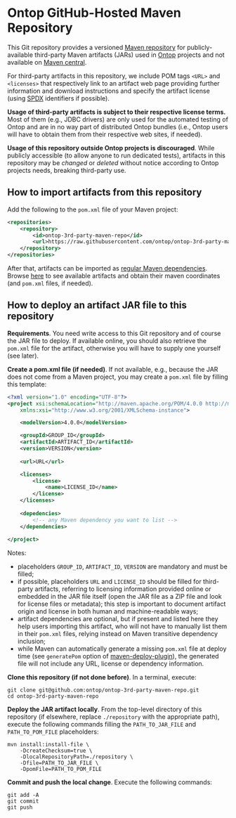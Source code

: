 # Ontop GitHub-Hosted Maven Repository

This Git repository provides a versioned [Maven repository](https://maven.apache.org/guides/introduction/introduction-to-repositories.html) for publicly-available third-party Maven artifacts (JARs) used in [Ontop](https://github.com/ontop) projects and not available on [Maven central](https://repo.maven.apache.org/maven2/).

For third-party artifacts in this repository, we include POM tags `<URL>` and `<licenses>` that respectively link to an artifact web page providing further information and download instructions and specify the artifact license (using [SPDX](https://spdx.org/licenses/) identifiers if possible).

**Usage of third-party artifacts is subject to their respective license terms.** Most of them (e.g., JDBC drivers) are only used for the automated testing of Ontop and are in no way part of distributed Ontop bundles (i.e., Ontop users will have to obtain them from their respective web sites, if needed).

**Usage of this repository outside Ontop projects is discouraged**. While publicly accessible (to allow anyone to run dedicated tests), artifacts in this repository may be *changed* or *deleted* without notice according to Ontop projects needs, breaking third-party use.

## How to import artifacts from this repository

Add the following to the `pom.xml` file of your Maven project:
```xml
<repositories>
    <repository>
        <id>ontop-3rd-party-maven-repo</id>
        <url>https://raw.githubusercontent.com/ontop/ontop-3rd-party-maven-repo/master/repository/</url>
    </repository>
</repositories>
```

After that, artifacts can be imported as [regular Maven dependencies](https://maven.apache.org/pom.html#Dependencies). Browse [here](https://github.com/ontop/ontop-3rd-party-maven-repo/tree/master/repository) to see available artifacts and obtain their maven coordinates (and `pom.xml` files, if needed).

## How to deploy an artifact JAR file to this repository

**Requirements**.
You need write access to this Git repository and of course the JAR file to deploy. If available online, you should also retrieve the `pom.xml` file for the artifact, otherwise you will have to supply one yourself (see later).

**Create a pom.xml file (if needed)**.
If not available, e.g., because the JAR does not come from a Maven project, you may create a `pom.xml` file by filling this template:
```xml
<?xml version="1.0" encoding="UTF-8"?>
<project xsi:schemaLocation="http://maven.apache.org/POM/4.0.0 http://maven.apache.org/xsd/maven-4.0.0.xsd" xmlns="http://maven.apache.org/POM/4.0.0"
    xmlns:xsi="http://www.w3.org/2001/XMLSchema-instance">

    <modelVersion>4.0.0</modelVersion>

    <groupId>GROUP_ID</groupId>
    <artifactId>ARTIFACT_ID</artifactId>
    <version>VERSION</version>
    
    <url>URL</url>

    <licenses>
        <license>
            <name>LICENSE_ID</name>
        </license>
    </licenses>
    
    <depedencies>
        <!-- any Maven dependency you want to list -->
    </dependencies>
    
</project>
```

Notes:
* placeholders `GROUP_ID`, `ARTIFACT_ID`, `VERSION` are mandatory and must be filled;
* if possible, placeholders `URL` and `LICENSE_ID` should be filled for third-party artifacts, referring to licensing information provided online or embedded in the JAR file itself (open the JAR file as a ZIP file and look for license files or metadata); this step is important to document artifact origin and license in both human and machine-readable ways;
* artifact dependencies are optional, but if present and listed here they help users importing this artifact, who will not have to manually list them in their `pom.xml` files, relying instead on Maven transitive dependency inclusion;
* while Maven can automatically generate a missing `pom.xml` file at deploy time (see `generatePom` option of [maven-deploy-plugin](https://maven.apache.org/plugins/maven-deploy-plugin/deploy-file-mojo.html)), the generated file will not include any URL, license or dependency information.

**Clone this repository (if not done before)**.
In a terminal, execute:
```shell
git clone git@github.com:ontop/ontop-3rd-party-maven-repo.git
cd ontop-3rd-party-maven-repo
```

**Deploy the JAR artifact locally**.
From the top-level directory of this repository (if elsewhere, replace `./repository` with the appropriate path), execute the following commands filling the `PATH_TO_JAR_FILE` and `PATH_TO_POM_FILE` placeholders:
```shell
mvn install:install-file \
    -DcreateChecksum=true \
    -DlocalRepositoryPath=./repository \
    -Dfile=PATH_TO_JAR_FILE \
    -DpomFile=PATH_TO_POM_FILE
```

**Commit and push the local change**.
Execute the following commands:
```shell
git add -A
git commit
git push
```
